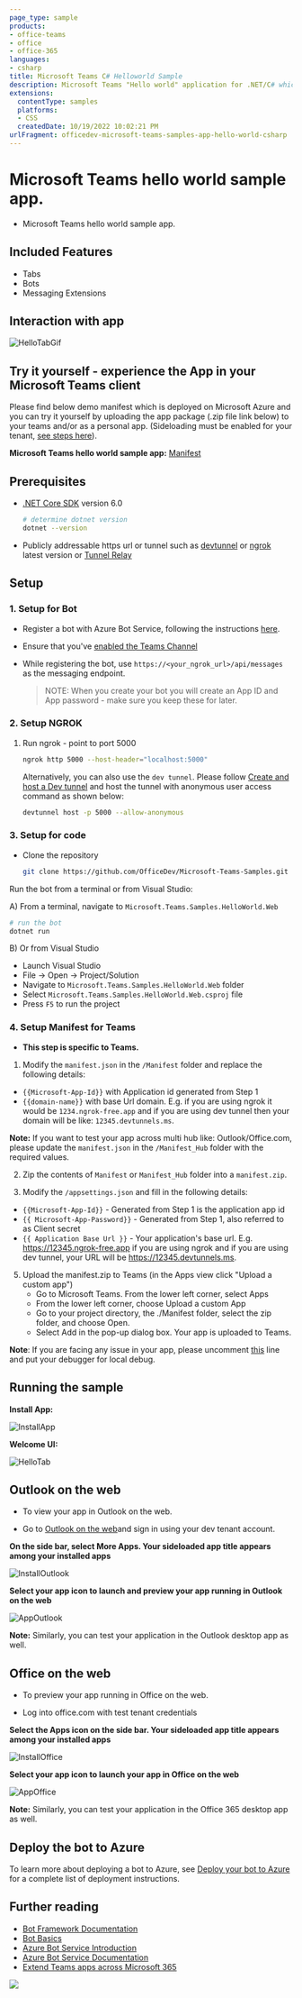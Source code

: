 ```yaml
---
page_type: sample
products:
- office-teams
- office
- office-365
languages:
- csharp
title: Microsoft Teams C# Helloworld Sample
description: Microsoft Teams "Hello world" application for .NET/C# which showcases tab, bot and messaging extension.
extensions:
  contentType: samples
  platforms:
  - CSS
  createdDate: 10/19/2022 10:02:21 PM
urlFragment: officedev-microsoft-teams-samples-app-hello-world-csharp
---
```


# Microsoft Teams hello world sample app.

- Microsoft Teams hello world sample app.

## Included Features
* Tabs
* Bots
* Messaging Extensions

## Interaction with app

![HelloTabGif](Microsoft.Teams.Samples.HelloWorld.Web/Images/AppHelloWorldGif.gif)

## Try it yourself - experience the App in your Microsoft Teams client
Please find below demo manifest which is deployed on Microsoft Azure and you can try it yourself by uploading the app package (.zip file link below) to your teams and/or as a personal app. (Sideloading must be enabled for your tenant, [see steps here](https://docs.microsoft.com/microsoftteams/platform/concepts/build-and-test/prepare-your-o365-tenant#enable-custom-teams-apps-and-turn-on-custom-app-uploading)).

**Microsoft Teams hello world sample app:** [Manifest](/samples/app-hello-world/csharp/demo-manifest/app-hello-world.zip)

## Prerequisites

- [.NET Core SDK](https://dotnet.microsoft.com/download) version 6.0

  ```bash
  # determine dotnet version
  dotnet --version
  ```
- Publicly addressable https url or tunnel such as [devtunnel](https://aka.ms/TunnelsCliDownload/win-x64) or [ngrok](https://ngrok.com/) latest version or [Tunnel Relay](https://github.com/OfficeDev/microsoft-teams-tunnelrelay)

## Setup

### 1. Setup for Bot
- Register a bot with Azure Bot Service, following the instructions [here](https://docs.microsoft.com/azure/bot-service/bot-service-quickstart-registration?view=azure-bot-service-3.0).

- Ensure that you've [enabled the Teams Channel](https://docs.microsoft.com/azure/bot-service/channel-connect-teams?view=azure-bot-service-4.0)

- While registering the bot, use `https://<your_ngrok_url>/api/messages` as the messaging endpoint.
    > NOTE: When you create your bot you will create an App ID and App password - make sure you keep these for later.

### 2. Setup NGROK
1) Run ngrok - point to port 5000

    ```bash
    ngrok http 5000 --host-header="localhost:5000"
    ```
   Alternatively, you can also use the `dev tunnel`. Please follow [Create and host a Dev tunnel](https://learn.microsoft.com/en-us/azure/developer/dev-tunnels/get-started?tabs=windows) and host the tunnel with anonymous user access command as shown below:

   ```bash
   devtunnel host -p 5000 --allow-anonymous
   ```

### 3. Setup for code
- Clone the repository

    ```bash
    git clone https://github.com/OfficeDev/Microsoft-Teams-Samples.git
    ```
 Run the bot from a terminal or from Visual Studio:

  A) From a terminal, navigate to `Microsoft.Teams.Samples.HelloWorld.Web`

  ```bash
  # run the bot
  dotnet run
  ```

  B) Or from Visual Studio

  - Launch Visual Studio
  - File -> Open -> Project/Solution
  - Navigate to `Microsoft.Teams.Samples.HelloWorld.Web` folder
  - Select `Microsoft.Teams.Samples.HelloWorld.Web.csproj` file
  - Press `F5` to run the project   


### 4. Setup Manifest for Teams

- **This step is specific to Teams.**

1) Modify the `manifest.json` in the `/Manifest` folder and replace the following details:
  - `{{Microsoft-App-Id}}` with Application id generated from Step 1
  - `{{domain-name}}` with base Url domain. E.g. if you are using ngrok it would be `1234.ngrok-free.app` and if you are using dev tunnel then your domain will be like: `12345.devtunnels.ms`.

  **Note:** If you want to test your app across multi hub like: Outlook/Office.com, please update the `manifest.json` in the `/Manifest_Hub` folder with the required values.

2) Zip the contents of `Manifest` or `Manifest_Hub` folder into a `manifest.zip`.

3) Modify the `/appsettings.json` and fill in the following details:
  - `{{Microsoft-App-Id}}` - Generated from Step 1 is the application app id
  - `{{ Microsoft-App-Password}}` - Generated from Step 1, also referred to as Client secret
  - `{{ Application Base Url }}` - Your application's base url. E.g. https://12345.ngrok-free.app if you are using ngrok and if you are using dev tunnel, your URL will be https://12345.devtunnels.ms.
  
5) Upload the manifest.zip to Teams (in the Apps view click "Upload a custom app")
   - Go to Microsoft Teams. From the lower left corner, select Apps
   - From the lower left corner, choose Upload a custom App
   - Go to your project directory, the ./Manifest folder, select the zip folder, and choose Open.
   - Select Add in the pop-up dialog box. Your app is uploaded to Teams.

**Note**: If you are facing any issue in your app, please uncomment [this](https://github.com/OfficeDev/Microsoft-Teams-Samples/blob/main/samples/app-hello-world/csharp/Microsoft.Teams.Samples.HelloWorld.Web/AdapterWithErrorHandler.cs#L24) line and put your debugger for local debug.

## Running the sample

**Install App:**

![InstallApp](Microsoft.Teams.Samples.HelloWorld.Web/Images/Install.png)

**Welcome UI:**

![HelloTab](Microsoft.Teams.Samples.HelloWorld.Web/Images/HelloTab.png)

## Outlook on the web

- To view your app in Outlook on the web.

- Go to [Outlook on the web](https://outlook.office.com/mail/)and sign in using your dev tenant account.

**On the side bar, select More Apps. Your sideloaded app title appears among your installed apps**

![InstallOutlook](Microsoft.Teams.Samples.HelloWorld.Web/Images/InstallOutlook.png)

**Select your app icon to launch and preview your app running in Outlook on the web**

![AppOutlook](Microsoft.Teams.Samples.HelloWorld.Web/Images/AppOutlook.png)

**Note:** Similarly, you can test your application in the Outlook desktop app as well.

## Office on the web

- To preview your app running in Office on the web.

- Log into office.com with test tenant credentials

**Select the Apps icon on the side bar. Your sideloaded app title appears among your installed apps**

![InstallOffice](Microsoft.Teams.Samples.HelloWorld.Web/Images/InstallOffice.png)

**Select your app icon to launch your app in Office on the web**

![AppOffice](Microsoft.Teams.Samples.HelloWorld.Web/Images/AppOffice.png) 

**Note:** Similarly, you can test your application in the Office 365 desktop app as well.

## Deploy the bot to Azure

To learn more about deploying a bot to Azure, see [Deploy your bot to Azure](https://aka.ms/azuredeployment) for a complete list of deployment instructions.

## Further reading

- [Bot Framework Documentation](https://docs.botframework.com)
- [Bot Basics](https://docs.microsoft.com/azure/bot-service/bot-builder-basics?view=azure-bot-service-4.0)
- [Azure Bot Service Introduction](https://docs.microsoft.com/azure/bot-service/bot-service-overview-introduction?view=azure-bot-service-4.0)
- [Azure Bot Service Documentation](https://docs.microsoft.com/azure/bot-service/?view=azure-bot-service-4.0)
- [Extend Teams apps across Microsoft 365](https://learn.microsoft.com/en-us/microsoftteams/platform/m365-apps/overview)

<img src="https://pnptelemetry.azurewebsites.net/microsoft-teams-samples/samples/app-hello-world-csharp" />